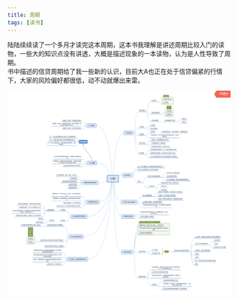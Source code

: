 ```yaml
---
title: 周期
tags: [读书]
---
```

陆陆续续读了一个多月才读完这本周期，这本书我理解是讲述周期比较入门的读物，一些大的知识点没有讲透，大概是描述现象的一本读物，认为是人性导致了周期。   
书中描述的信贷周期给了我一些新的认识，目前大A也正在处于信贷偏紧的行情下，大家的风险偏好都很低，动不动就爆出来雷。

![周期](/images/周期.png)<br/>
